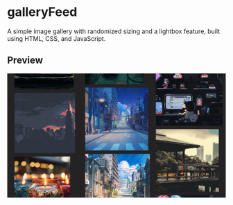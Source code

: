 # galleryFeed

A simple image gallery with randomized sizing and a lightbox feature, built using HTML, CSS, and JavaScript.

## Preview

![Gallery screenshot](image.png)
